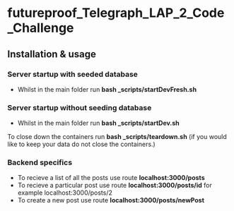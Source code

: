 # futureproof_Telegraph_LAP_2_Code_Challenge

## Installation & usage

### Server startup with seeded database

* Whilst in the main folder run **bash _scripts/startDevFresh.sh**

### Server startup without seeding database

* Whilst in the main folder run **bash _scripts/startDev.sh**



To close down the containers run **bash _scripts/teardown.sh** (if you would like to keep your data do not close the containers.)



### Backend specifics

* To recieve a list of all the posts use route **localhost:3000/posts**
* To recieve a particular post use route **localhost:3000/posts/id** for example localhost:3000/posts/2
* To create a new post use route **localhost:3000/posts/newPost**